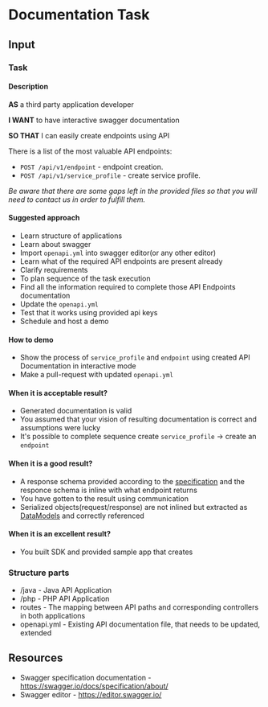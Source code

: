 # Documentation Task
## Input
### Task
#### Description
**AS** a third party application developer

**I WANT** to have interactive swagger documentation

**SO THAT** I can easily create endpoints using API

There is a list of the most valuable API endpoints:
* `POST /api/v1/endpoint` - endpoint creation.
* `POST /api/v1/service_profile` - create service profile.

_Be aware that there are some gaps left in the provided files so that you will need to contact us in order to fulfill them._

#### Suggested approach
- Learn structure of applications
- Learn about swagger
- Import `openapi.yml` into swagger editor(or any other editor)
- Learn what of the required API endpoints are present already
- Clarify requirements
- To plan sequence of the task execution
- Find all the information required to complete those API Endpoints documentation
- Update the `openapi.yml`
- Test that it works using provided api keys
- Schedule and host a demo
#### How to demo
- Show the process of `service_profile` and `endpoint` using created API Documentation in interactive mode
- Make a pull-request with updated `openapi.yml`
#### When it is acceptable result?
- Generated documentation is valid
- You assumed that your vision of resulting documentation is correct and assumptions were lucky
- It's possible to complete sequence create `service_profile` -> create an `endpoint`
#### When it is a good result?
- A response schema provided according to the [specification](https://swagger.io/docs/specification/describing-responses/)
and the responce schema is inline with what endpoint returns
- You have gotten to the result using communication
- Serialized objects(request/response) are not inlined but extracted as [DataModels](https://swagger.io/docs/specification/data-models/)
  and correctly referenced
#### When it is an excellent result?
- You built SDK and provided sample app that creates 

### Structure parts
* /java - Java API Application
* /php - PHP API Application
* routes - The mapping between API paths and corresponding controllers in both applications
* openapi.yml - Existing API documentation file, that needs to be updated, extended

## Resources
* Swagger specification documentation - https://swagger.io/docs/specification/about/
* Swagger editor - https://editor.swagger.io/

